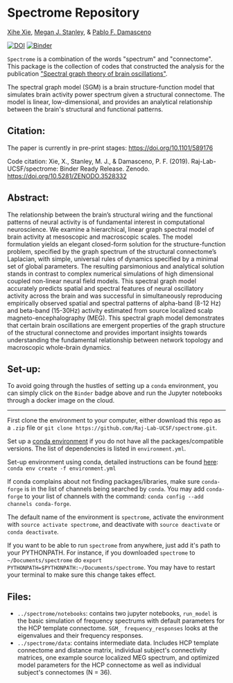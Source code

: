 # Spectrome Repository
[Xihe Xie](https://github.com/axiezai), [Megan J. Stanley](https://github.com/megstanley), & [Pablo F. Damasceno](https://github.com/pfdamasceno)

[![DOI](https://zenodo.org/badge/217634383.svg)](https://zenodo.org/badge/latestdoi/217634383)
[![Binder](https://mybinder.org/badge_logo.svg)](https://mybinder.org/v2/gh/Raj-Lab-UCSF/spectrome/master)

`Spectrome` is a combination of the words "spectrum" and "connectome". This package is the collection of codes that constructed the analysis for the publication ["Spectral graph theory of brain oscillations"](https://www.biorxiv.org/content/10.1101/589176v3). 

The spectral graph model (SGM) is a brain structure-function model that simulates brain activity power spectrum given a structural connectome. The model is linear, low-dimensional, and provides an analytical relationship between the brain's structural and functional patterns.

## Citation:
The paper is currently in pre-print stages:
https://doi.org/10.1101/589176

Code citation: Xie, X., Stanley, M. J., & Damasceno, P. F. (2019). Raj-Lab-UCSF/spectrome: Binder Ready Release. Zenodo. https://doi.org/10.5281/ZENODO.3528332

## Abstract:
The relationship between the brain’s structural wiring and the functional patterns of neural activity is of fundamental interest in computational neuroscience. We examine a hierarchical, linear graph spectral model of brain activity at mesoscopic and macroscopic scales. The model formulation yields an elegant closed-form solution for the structure-function problem, specified by the graph spectrum of the structural connectome’s Laplacian, with simple, universal rules of dynamics specified by a minimal set of global parameters. The resulting parsimonious and analytical solution stands in contrast to complex numerical simulations of high dimensional coupled non-linear neural field models. This spectral graph model accurately predicts spatial and spectral features of neural oscillatory activity across the brain and was successful in simultaneously reproducing empirically observed spatial and spectral patterns of alpha-band (8-12 Hz) and beta-band (15-30Hz) activity estimated from source localized scalp magneto-encephalography (MEG). This spectral graph model demonstrates that certain brain oscillations are emergent properties of the graph structure of the structural connectome and provides important insights towards understanding the fundamental relationship between network topology and macroscopic whole-brain dynamics.

## Set-up:

To avoid going through the hustles of setting up a `conda` environment, you can simply click on the `Binder` badge above and run the Jupyter notebooks through a docker image on the cloud.

---
First clone the environment to your computer, either download this repo as a `.zip` file or `git clone https://github.com/Raj-Lab-UCSF/spectrome.git`.

Set up a [conda environment](https://docs.conda.io/projects/conda/en/latest/user-guide/getting-started.html) if you do not have all the packages/compatible versions. The list of dependencies is listed in `environment.yml`. 

Set-up environment using conda, detailed instructions can be found [here](https://docs.conda.io/projects/conda/en/latest/user-guide/tasks/manage-environments.html): 
`conda env create -f environment.yml`

If conda complains about not finding packages/libraries, make sure `conda-forge` is in the list of channels being searched by `conda`.
You may add `conda-forge` to your list of channels with the command: `conda config --add channels conda-forge`.

The default name of the environment is `spectrome`, activate the environment with `source activate spectrome`, and deactivate with `source deactivate` or `conda deactivate`.

If you want to be able to run `spectrome` from anywhere, just add it's path to your PYTHONPATH. For instance, if you downloaded `spectrome` to `~/Documents/spectrome` do `export PYTHONPATH=$PYTHONPATH:~/Documents/spectrome`. You may have to restart your terminal to make sure this change takes effect.

## Files:
 - `../spectrome/notebooks`: contains two jupyter notebooks, `run_model` is the basic simulation of frequency spectrums with default parameters for the HCP template connectome. `SGM_ frequency_responses` looks at the eigenvalues and their frequency responses.
 - `../spectrome/data`: contains intermediate data. Includes HCP template connectome and distance matrix, individual subject's connectivity matrices, one example source localized MEG spectrum, and optimized model parameters for the HCP connectome as well as individual subject's connectomes (N = 36). 